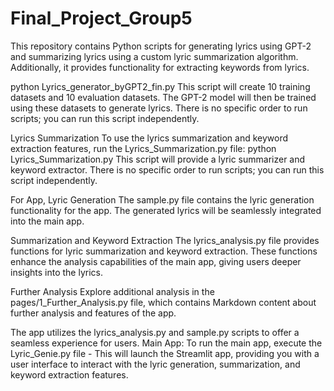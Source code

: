 # Final_Project_Group5
This repository contains Python scripts for generating lyrics using GPT-2 and summarizing lyrics using a custom lyric summarization algorithm. Additionally, it provides functionality for extracting keywords from lyrics.

python Lyrics_generator_byGPT2_fin.py
This script will create 10 training datasets and 10 evaluation datasets. The GPT-2 model will then be trained using these datasets to generate lyrics. There is no specific order to run scripts; you can run this script independently.

Lyrics Summarization
To use the lyrics summarization and keyword extraction features, run the Lyrics_Summarization.py file:
python Lyrics_Summarization.py
This script will provide a lyric summarizer and keyword extractor. There is no specific order to run scripts; you can run this script independently.

For App,
Lyric Generation
The sample.py file contains the lyric generation functionality for the app. The generated lyrics will be seamlessly integrated into the main app.

Summarization and Keyword Extraction
The lyrics_analysis.py file provides functions for lyric summarization and keyword extraction. These functions enhance the analysis capabilities of the main app, giving users deeper insights into the lyrics.

Further Analysis
Explore additional analysis in the pages/1_Further_Analysis.py file, which contains Markdown content about further analysis and features of the app.

The app utilizes the lyrics_analysis.py and sample.py scripts to offer a seamless experience for users.
Main App: To run the main app, execute the Lyric_Genie.py file - This will launch the Streamlit app, providing you with a user interface to interact with the lyric generation, summarization, and keyword extraction features.

